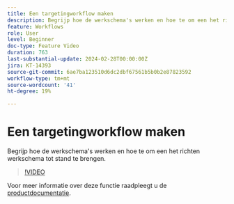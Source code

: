 ```yaml
---
title: Een targetingworkflow maken
description: Begrijp hoe de werkschema's werken en hoe te om een het richten werkschema tot stand te brengen.
feature: Workflows
role: User
level: Beginner
doc-type: Feature Video
duration: 763
last-substantial-update: 2024-02-28T00:00:00Z
jira: KT-14393
source-git-commit: 6ae7ba123510d6dc2dbf67561b5b0b2e87823592
workflow-type: tm+mt
source-wordcount: '41'
ht-degree: 19%

---
```



# Een targetingworkflow maken

Begrijp hoe de werkschema&#39;s werken en hoe te om een het richten werkschema tot stand te brengen.

>[!VIDEO](https://video.tv.adobe.com/v/3425873/?learn=on)


Voor meer informatie over deze functie raadpleegt u de [productdocumentatie](https://experienceleague.adobe.com/docs/campaign-web/v8/wf/gs-workflows.html).
